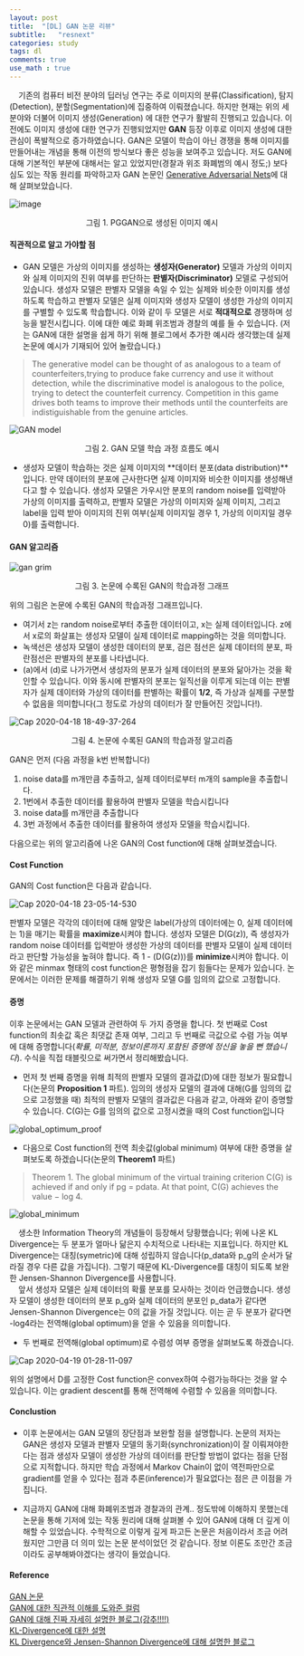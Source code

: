 ```yaml
---
layout: post
title:  "[DL] GAN 논문 리뷰"
subtitle:   "resnext"
categories: study
tags: dl
comments: true
use_math : true
---
```


&nbsp;&nbsp;&nbsp;&nbsp;기존의 컴퓨터 비전 분야의 딥러닝 연구는 주로 이미지의 분류(Classification), 탐지(Detection), 분할(Segmentation)에 집중하여 이뤄졌습니다. 하지만 현재는 위의 세 분야와 더불어 이미지 생성(Generation) 에 대한 연구가 활발히 진행되고 있습니다. 이전에도 이미지 생성에 대한 연구가 진행되었지만 **GAN** 등장 이후로 이미지 생성에 대한 관심이 폭발적으로 증가하였습니다. GAN은 모델이 학습이 아닌 경쟁을 통해 이미지를 만들어내는 개념을 통해  이전의 방식보다 좋은 성능을 보여주고 있습니다. 저도 GAN에 대해 기본적인 부분에 대해서는 알고 있었지만(경찰과 위조 화폐범의 예시 정도;) 보다 심도 있는 작동 원리를 파악하고자 GAN 논문인 [Generative Adversarial Nets](https://papers.nips.cc/paper/5423-generative-adversarial-nets.pdf)에 대해 살펴보았습니다.

![image](https://bloglunit.files.wordpress.com/2019/02/e18489e185b3e1848fe185b3e18485e185b5e186abe18489e185a3e186ba-2019-02-21-e1848be185a9e18492e185ae-8.06.11.png?w=768)
<center>그림 1. PGGAN으로 생성된 이미지 예시</center>

#### 직관적으로 알고 가야할 점

- GAN 모델은 가상의 이미지를 생성하는 **생성자(Generator)** 모델과 가상의 이미지와 실제 이미지의 진위 여부를 판단하는 **판별자(Discriminator)** 모델로 구성되어 있습니다. 생성자 모델은 판별자 모델을 속일 수 있는 실제와 비슷한 이미지를 생성하도록 학습하고 판별자 모델은 실제 이미지와 생성자 모델이 생성한 가상의 이미지를 구별할 수 있도록 학습합니다. 이와 같이 두 모델은 서로 **적대적으로** 경쟁하며 성능을 발전시킵니다. 이에 대한 예로 화폐 위조범과 경찰의 예를 들 수 있습니다. (저는 GAN에 대한 설명을 쉽게 하기 위해 블로그에서 추가한 예시라 생각했는데 실제 논문에 예시가 기재되어 있어 놀랐습니다.)

>The generative model can be thought of as analogous to a team of counterfeiters,trying to produce fake currency and use it without detection, while the discriminative model is analogous to the police, trying to detect the counterfeit currency. Competition in this game drives both teams to improve their methods until the counterfeits are indistiguishable from the genuine
articles.

![GAN model](https://miro.medium.com/max/1396/1*g7ODCkUQgeLuqMZCOOGZrg.png)
<center>그림 2. GAN 모델 학습 과정 흐름도 예시</center>

- 생성자 모델이 학습하는 것은 실제 이미지의 **데이터 분포(data distribution)**입니다. 만약  데이터의 분포에 근사한다면 실제 이미지와 비슷한 이미지를 생성해낸다고 할 수 있습니다. 생성자 모델은 가우시안 분포의 random noise를 입력받아 가상의 이미지를 출력하고, 판별자 모델은 가상의 이미지와 실제 이미지, 그리고 label을 입력 받아 이미지의 진위 여부(실제 이미지일 경우 1, 가상의 이미지일 경우 0)를 출력합니다.

#### GAN 알고리즘

![gan grim](https://img1.daumcdn.net/thumb/R1280x0/?scode=mtistory2&fname=https%3A%2F%2Ft1.daumcdn.net%2Fcfile%2Ftistory%2F996C5B4F5B363E472B)
<center>그림 3. 논문에 수록된 GAN의 학습과정 그래프</center>

위의 그림은 논문에 수록된 GAN의 학습과정 그래프입니다. 

- 여기서 z는 random noise로부터 추출한 데이터이고, x는 실제 데이터입니다. z에서 x로의 화살표는 생성자 모델이 실제 데이터로 mapping하는 것을 의미합니다. 
- 녹색선은 생성자 모델이 생성한 데이터의 분포, 검은 점선은 실제 데이터의 분포, 파란점선은 판별자의 분포를 나타냅니다. 
- (a)에서 (d)로 나가가면서 생성자의 분포가 실제 데이터의 분포와 닮아가는 것을 확인할 수 있습니다. 이와 동시에 판별자의 분포는 일직선을 이루게 되는데 이는 판별자가 실제 데이터와 가상의 데이터를 판별하는 확률이 **1/2**, 즉 가상과 실제를 구분할 수 없음을 의미합니다(그 정도로 가상의 데이터가 잘 만들어진 것입니다!). 

![Cap 2020-04-18 18-49-37-264](https://user-images.githubusercontent.com/35513025/79634446-5d1d2700-81a5-11ea-8590-e9e87ef670d1.png)
<center>그림 4. 논문에 수록된 GAN의 학습과정 알고리즘</center>

GAN은 먼저 
(다음 과정을 k번 반복합니다)
1. noise data를 m개만큼 추출하고, 실제 데이터로부터 m개의 sample을 추출합니다. 
2. 1번에서 추출한 데이터를 활용하여 판별자 모델을 학습시킵니다
3. noise data를 m개만큼 추출합니다
4. 3번 과정에서 추출한 데이터를 활용하여 생성자 모델을 학습시킵니다. 

다음으로는 위의 알고리즘에 나온 GAN의 Cost function에 대해 살펴보겠습니다. 

#### Cost Function

GAN의 Cost function은 다음과 같습니다. 

![Cap 2020-04-18 23-05-14-530](https://user-images.githubusercontent.com/35513025/79639848-2527db00-81c9-11ea-84c8-2e04c26f08d6.jpg)

판별자 모델은 각각의 데이터에 대해 알맞은 label(가상의 데이터에는 0, 실제 데이터에는 1)을 매기는 확률을 **maximize**시켜야 합니다. 생성자 모델은 D(G(z)), 즉 생성자가 random noise 데이터를 입력받아 생성한 가상의 데이터를 판별자 모델이 실제 데이터라고 판단할 가능성을 높혀야 합니다. 즉 1 - (D(G(z)))를 **minimize**시켜야 합니다. 이와 같은 minmax 형태의 cost function은 평형점을 잡기 힘들다는 문제가 있습니다. 논문에서는 이러한 문제를 해결하기 위해 생성자 모델 G를 임의의 값으로 고정합니다. 

#### 증명

이후 논문에서는 GAN 모델과 관련하여 두 가지 증명을 합니다. 첫 번째로 Cost function의 최솟값 혹은 최댓값 존재 여부, 그리고 두 번째로 극값으로 수렴 가능 여부에 대해 증명합니다(*확률, 미적분, 정보이론까지 포함된 증명에 정신을 놓을 뻔 했습니다*). 수식을 직접 태블릿으로 써가면서 정리해봤습니다. 

- 먼저 첫 번째 증명을 위해 최적의 판별자 모델의 결과값(D)에 대한 정보가 필요합니다(논문의 **Proposition 1** 파트). 임의의 생성자 모델의 결과에 대해(G를 임의의 값으로 고정했을 때) 최적의 판별자 모델의 결과값은 다음과 같고, 아래와 같이 증명할 수 있습니다. C(G)는 G를 임의의 값으로 고정시켰을 때의 Cost function입니다

![global_optimum_proof](https://user-images.githubusercontent.com/35513025/79641825-c5373180-81d4-11ea-833b-ec12386b79fd.jpg)

- 다음으로 Cost function의 전역 최솟값(global minimum) 여부에 대한 증명을 살펴보도록 하겠습니다(논문의 **Theorem1** 파트) 
>Theorem 1. The global minimum of the virtual training criterion C(G) is achieved if and only if pg = pdata. At that point, C(G) achieves the value − log 4.

![global_minimum](https://user-images.githubusercontent.com/35513025/79643058-0717a600-81dc-11ea-92d1-ec23dd2aef7b.jpg)

&nbsp;&nbsp;&nbsp;&nbsp;생소한 Information Theory의 개념들이 등장해서 당황했습니다; 위에 나온 KL Divergence는 두 분포가 얼마나 닮은지 수치적으로 나타내는 지표입니다. 하지만 KL Divergence는 대칭(symetric)에 대해 성립하지 않습니다(p_data와 p_g의 순서가 달라질 경우 다른 값을 가집니다). 그렇기 때문에 KL-Divergence를 대칭이 되도록 보완한 Jensen-Shannon Divergence를 사용합니다.   
&nbsp;&nbsp;&nbsp;&nbsp;앞서 생성자 모델은 실제 데이터의 확률 분포를 모사하는 것이라 언급했습니다. 생성자 모델이 생성한 데이터의 분포 p_g와 실제 데이터의 분포인 p_data가 같다면 Jensen-Shannon Divergence는 0의 값을 가질 것입니다. 이는 곧 두 분포가 같다면 -log4라는 전역해(global optimum)을 얻을 수 있음을 의미합니다.

- 두 번째로 전역해(global optimum)로 수렴성 여부 증명을 살펴보도록 하겠습니다. 

![Cap 2020-04-19 01-28-11-097](https://user-images.githubusercontent.com/35513025/79643248-0d5a5200-81dd-11ea-835b-ee1f1330ceb2.jpg)

위의 설명에서 D를 고정한 Cost function은 convex하여 수렴가능하다는 것을 알 수 있습니다. 이는 gradient descent를 통해 전역해에 수렴할 수 있음을 의미합니다.  

#### Conclustion

- 이후 논문에서는 GAN 모델의 장단점과 보완할 점을 설명합니다. 논문의 저자는 GAN은 생성자 모델과 판별자 모델의 동기화(synchronization)이 잘 이뤄져야한다는 점과 생성자 모델이 생성한 가상의 데이터를 판단할 방법이 없다는 점을 단점으로 지적합니다. 하지만 학습 과정에서 Markov Chain이 없이 역전파만으로 gradient를 얻을 수 있다는 점과 추론(inference)가 필요없다는 점은 큰 이점을 가집니다.

- 지금까지 GAN에 대해 화폐위조범과 경찰과의 관계.. 정도밖에 이해하지 못했는데 논문을 통해 기저에 있는 작동 원리에 대해 살펴볼 수 있어 GAN에 대해  더 깊게 이해할 수 있었습니다. 수학적으로 이렇게 깊게 파고든 논문은 처음이라서 조금 어려웠지만 그만큼 더 의미 있는 논문 분석이었던 것 같습니다. 정보 이론도 조만간 조금이라도 공부해봐야겠다는 생각이 들었습니다. 

#### Reference
[GAN 논문](https://papers.nips.cc/paper/5423-generative-adversarial-nets.pdf)  
[GAN에 대한 직관적 이해를 도와준 컬럼](https://www.samsungsds.com/global/ko/support/insights/Generative-adversarial-network-AI.html)  
[GAN에 대해 진짜 자세히 설명한 블로그(강추!!!!)](https://brunch.co.kr/@kakao-it/162)  
[KL-Divergence에 대한 설명](https://brunch.co.kr/@chris-song/69)   
[KL Divergence와 Jensen-Shannon Divergence에 대해 설명한 블로그](https://hyeongminlee.github.io/post/prob002_kld_jsd/)  


